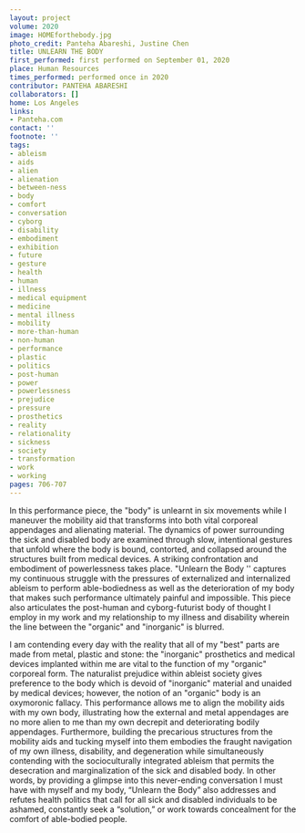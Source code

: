 ```yaml
---
layout: project
volume: 2020
image: HOMEforthebody.jpg
photo_credit: Panteha Abareshi, Justine Chen
title: UNLEARN THE BODY
first_performed: first performed on September 01, 2020
place: Human Resources
times_performed: performed once in 2020
contributor: PANTEHA ABARESHI
collaborators: []
home: Los Angeles
links:
- Panteha.com
contact: ''
footnote: ''
tags:
- ableism
- aids
- alien
- alienation
- between-ness
- body
- comfort
- conversation
- cyborg
- disability
- embodiment
- exhibition
- future
- gesture
- health
- human
- illness
- medical equipment
- medicine
- mental illness
- mobility
- more-than-human
- non-human
- performance
- plastic
- politics
- post-human
- power
- powerlessness
- prejudice
- pressure
- prosthetics
- reality
- relationality
- sickness
- society
- transformation
- work
- working
pages: 706-707
---
```


In this performance piece, the "body" is unlearnt in six movements while I maneuver the mobility aid that transforms into both vital corporeal appendages and alienating material. The dynamics of power surrounding the sick and disabled body are examined through slow, intentional gestures that unfold where the body is bound, contorted, and collapsed around the structures built from medical devices. A striking confrontation and embodiment of powerlessness takes place. "Unlearn the Body '' captures my continuous struggle with the pressures of externalized and internalized ableism to perform able-bodiedness as well as the deterioration of my body that makes such performance ultimately painful and impossible. This piece also articulates the post-human and cyborg-futurist body of thought I employ in my work and my relationship to my illness and disability wherein the line between the "organic" and "inorganic" is blurred. 

I am contending every day with the reality that all of my "best" parts are made from metal, plastic and stone: the "inorganic" prosthetics and medical devices implanted within me are vital to the function of my "organic" corporeal form. The naturalist prejudice within ableist society gives preference to the body which is devoid of "inorganic" material and unaided by medical devices; however, the notion of an "organic" body is an oxymoronic fallacy. This performance allows me to align the mobility aids with my own body, illustrating how the external and metal appendages are no more alien to me than my own decrepit and deteriorating bodily appendages. Furthermore, building the precarious structures from the mobility aids and tucking myself into them embodies the fraught navigation of my own illness, disability, and degeneration while simultaneously contending with the socioculturally integrated ableism that permits the desecration and marginalization of the sick and disabled body. In other words, by providing a glimpse into this never-ending conversation I must have with myself and my body, “Unlearn the Body” also addresses and refutes health politics that call for all sick and disabled individuals to be ashamed, constantly seek a “solution,” or work towards concealment for the comfort of able-bodied people.